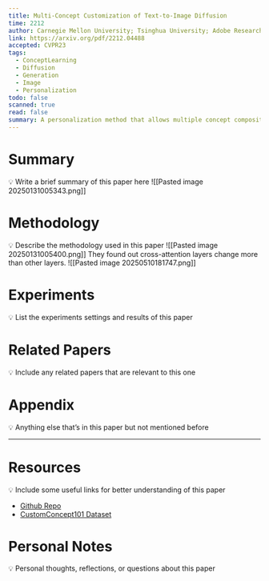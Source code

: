 ```yaml
---
title: Multi-Concept Customization of Text-to-Image Diffusion
time: 2212
author: Carnegie Mellon University; Tsinghua University; Adobe Research
link: https://arxiv.org/pdf/2212.04488
accepted: CVPR23
tags:
  - ConceptLearning
  - Diffusion
  - Generation
  - Image
  - Personalization
todo: false
scanned: true
read: false
summary: A personalization method that allows multiple concept composition by finetuning attention kv matrices.
---
```

# Summary
💡 Write a brief summary of this paper here
![[Pasted image 20250131005343.png]]
# Methodology
💡 Describe the methodology used in this paper
![[Pasted image 20250131005400.png]]
They found out cross-attention layers change more than other layers.
![[Pasted image 20250510181747.png]]
# Experiments
💡 List the experiments settings and results of this paper

# Related Papers
💡 Include any related papers that are relevant to this one

# Appendix
💡 Anything else that’s in this paper but not mentioned before

---
# Resources
💡 Include some useful links for better understanding of this paper
- [Github Repo](https://github.com/adobe-research/custom-diffusion)
- [CustomConcept101 Dataset](https://www.cs.cmu.edu/~custom-diffusion/dataset.html)
# Personal Notes
💡 Personal thoughts, reflections, or questions about this paper